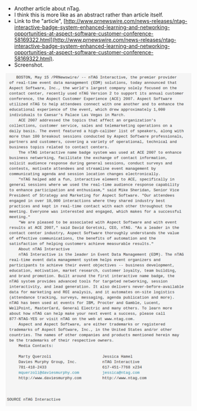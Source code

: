 * Another article about nTag.
* I think this is more like as an abstract rather than article itself.
* Link to the "article", [http://www.prnewswire.com/news-releases/ntag-interactive-badge-system-enhanced-learning-and-networking-opportunities-at-aspect-software-customer-conference-58169322.html](http://www.prnewswire.com/news-releases/ntag-interactive-badge-system-enhanced-learning-and-networking-opportunities-at-aspect-software-customer-conference-58169322.html).
* Screenshot.

![./20170313-1436-cet-ntag-to-enhance-learning-and-networking-1.png](./20170313-1436-cet-ntag-to-enhance-learning-and-networking-1.png)